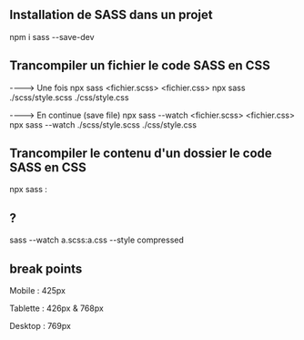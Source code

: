 ## Installation de SASS dans un projet

npm i sass --save-dev



## Trancompiler un fichier le code SASS en CSS
----> Une fois
npx sass <fichier.scss> <fichier.css>
npx sass ./scss/style.scss ./css/style.css

----> En continue (save file)
npx sass  --watch <fichier.scss> <fichier.css>
npx sass --watch ./scss/style.scss ./css/style.css

## Trancompiler le contenu d'un dossier le code SASS en CSS
npx sass <dossier SASS>:<dossier CSS>

## ?
sass --watch a.scss:a.css --style compressed

## break points
Mobile     :   425px

Tablette    :  426px & 768px

Desktop     : 769px

